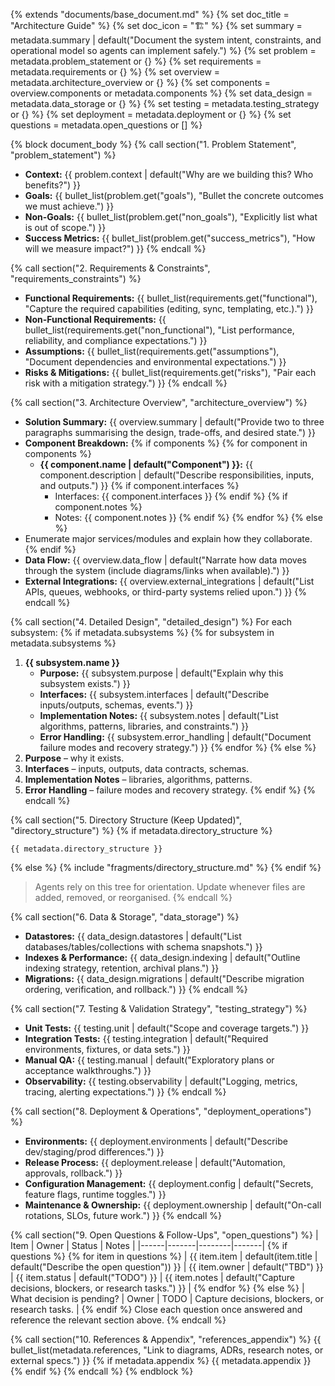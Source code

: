 {% extends "documents/base_document.md" %}
{% set doc_title = "Architecture Guide" %}
{% set doc_icon = "🏗️" %}
{% set summary = metadata.summary | default("Document the system intent, constraints, and operational model so agents can implement safely.") %}
{% set problem = metadata.problem_statement or {} %}
{% set requirements = metadata.requirements or {} %}
{% set overview = metadata.architecture_overview or {} %}
{% set components = overview.components or metadata.components %}
{% set data_design = metadata.data_storage or {} %}
{% set testing = metadata.testing_strategy or {} %}
{% set deployment = metadata.deployment or {} %}
{% set questions = metadata.open_questions or [] %}

{% block document_body %}
{% call section("1. Problem Statement", "problem_statement") %}
- **Context:** {{ problem.context | default("Why are we building this? Who benefits?") }}
- **Goals:**
{{ bullet_list(problem.get("goals"), "Bullet the concrete outcomes we must achieve.") }}
- **Non-Goals:**
{{ bullet_list(problem.get("non_goals"), "Explicitly list what is out of scope.") }}
- **Success Metrics:**
{{ bullet_list(problem.get("success_metrics"), "How will we measure impact?") }}
{% endcall %}

{% call section("2. Requirements & Constraints", "requirements_constraints") %}
- **Functional Requirements:**
{{ bullet_list(requirements.get("functional"), "Capture the required capabilities (editing, sync, templating, etc.).") }}
- **Non-Functional Requirements:**
{{ bullet_list(requirements.get("non_functional"), "List performance, reliability, and compliance expectations.") }}
- **Assumptions:**
{{ bullet_list(requirements.get("assumptions"), "Document dependencies and environmental expectations.") }}
- **Risks & Mitigations:**
{{ bullet_list(requirements.get("risks"), "Pair each risk with a mitigation strategy.") }}
{% endcall %}

{% call section("3. Architecture Overview", "architecture_overview") %}
- **Solution Summary:** {{ overview.summary | default("Provide two to three paragraphs summarising the design, trade-offs, and desired state.") }}
- **Component Breakdown:**
{% if components %}
  {% for component in components %}
  - **{{ component.name | default("Component") }}:** {{ component.description | default("Describe responsibilities, inputs, and outputs.") }}
    {% if component.interfaces %}
      - Interfaces: {{ component.interfaces }}
    {% endif %}
    {% if component.notes %}
      - Notes: {{ component.notes }}
    {% endif %}
  {% endfor %}
{% else %}
- Enumerate major services/modules and explain how they collaborate.
{% endif %}
- **Data Flow:** {{ overview.data_flow | default("Narrate how data moves through the system (include diagrams/links when available).") }}
- **External Integrations:** {{ overview.external_integrations | default("List APIs, queues, webhooks, or third-party systems relied upon.") }}
{% endcall %}

{% call section("4. Detailed Design", "detailed_design") %}
For each subsystem:
{% if metadata.subsystems %}
  {% for subsystem in metadata.subsystems %}
1. **{{ subsystem.name }}**
   - **Purpose:** {{ subsystem.purpose | default("Explain why this subsystem exists.") }}
   - **Interfaces:** {{ subsystem.interfaces | default("Describe inputs/outputs, schemas, events.") }}
   - **Implementation Notes:** {{ subsystem.notes | default("List algorithms, patterns, libraries, and constraints.") }}
   - **Error Handling:** {{ subsystem.error_handling | default("Document failure modes and recovery strategy.") }}
  {% endfor %}
{% else %}
1. **Purpose** – why it exists.  
2. **Interfaces** – inputs, outputs, data contracts, schemas.  
3. **Implementation Notes** – libraries, algorithms, patterns.  
4. **Error Handling** – failure modes and recovery strategy.
{% endif %}
{% endcall %}

{% call section("5. Directory Structure (Keep Updated)", "directory_structure") %}
{% if metadata.directory_structure %}
```
{{ metadata.directory_structure }}
```
{% else %}
{% include "fragments/directory_structure.md" %}
{% endif %}
> Agents rely on this tree for orientation. Update whenever files are added, removed, or reorganised.
{% endcall %}

{% call section("6. Data & Storage", "data_storage") %}
- **Datastores:** {{ data_design.datastores | default("List databases/tables/collections with schema snapshots.") }}
- **Indexes & Performance:** {{ data_design.indexing | default("Outline indexing strategy, retention, archival plans.") }}
- **Migrations:** {{ data_design.migrations | default("Describe migration ordering, verification, and rollback.") }}
{% endcall %}

{% call section("7. Testing & Validation Strategy", "testing_strategy") %}
- **Unit Tests:** {{ testing.unit | default("Scope and coverage targets.") }}
- **Integration Tests:** {{ testing.integration | default("Required environments, fixtures, or data sets.") }}
- **Manual QA:** {{ testing.manual | default("Exploratory plans or acceptance walkthroughs.") }}
- **Observability:** {{ testing.observability | default("Logging, metrics, tracing, alerting expectations.") }}
{% endcall %}

{% call section("8. Deployment & Operations", "deployment_operations") %}
- **Environments:** {{ deployment.environments | default("Describe dev/staging/prod differences.") }}
- **Release Process:** {{ deployment.release | default("Automation, approvals, rollback.") }}
- **Configuration Management:** {{ deployment.config | default("Secrets, feature flags, runtime toggles.") }}
- **Maintenance & Ownership:** {{ deployment.ownership | default("On-call rotations, SLOs, future work.") }}
{% endcall %}

{% call section("9. Open Questions & Follow-Ups", "open_questions") %}
| Item | Owner | Status | Notes |
|------|-------|--------|-------|
{% if questions %}
  {% for item in questions %}
| {{ item.item | default(item.title | default("Describe the open question")) }} | {{ item.owner | default("TBD") }} | {{ item.status | default("TODO") }} | {{ item.notes | default("Capture decisions, blockers, or research tasks.") }} |
  {% endfor %}
{% else %}
| What decision is pending? | Owner | TODO | Capture decisions, blockers, or research tasks. |
{% endif %}
Close each question once answered and reference the relevant section above.
{% endcall %}

{% call section("10. References & Appendix", "references_appendix") %}
{{ bullet_list(metadata.references, "Link to diagrams, ADRs, research notes, or external specs.") }}
{% if metadata.appendix %}
{{ metadata.appendix }}
{% endif %}
{% endcall %}
{% endblock %}
